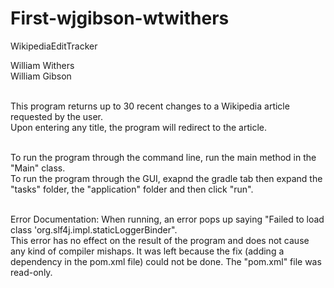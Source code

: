 # First-wjgibson-wtwithers
WikipediaEditTracker

William Withers <br/>
William Gibson <br/><br/>

This program returns up to 30 recent changes to a Wikipedia article requested by the user. <br/>
Upon entering any title, the program will redirect to the article. <br/></br>

To run the program through the command line, run the main method in the "Main" class.</br>
To run the program through the GUI, exapnd the gradle tab then expand the "tasks" folder, the "application" folder and then click "run".</br></br>

Error Documentation: When running, an error pops up saying "Failed to load class 'org.slf4j.impl.staticLoggerBinder".<br/>
This error has no effect on the result of the program and does not cause any kind of compiler mishaps. It was left because the fix (adding a dependency in the pom.xml file) could not be done. The "pom.xml" file was read-only.<br/>

